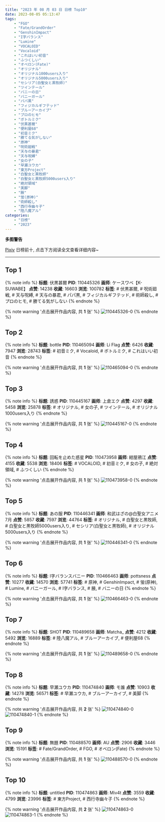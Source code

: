 ```yaml
---
title: "2023 年 08 月 03 日 日榜 Top10"
date: 2023-08-05 05:13:47
tags:
    - "FGO"
    - "Fate/GrandOrder"
    - "GenshinImpact"
    - "I字バランス"
    - "Lumine"
    - "VOCALOID"
    - "Vocaloid"
    - "これはいい初音"
    - "ふつくしい"
    - "オベロン(Fate)"
    - "オリジナル"
    - "オリジナル1000users入り"
    - "オリジナル5000users入り"
    - "セシリア(白聖女と黒牧師)"
    - "ツインテール"
    - "バニーの日"
    - "バニーガール"
    - "パパ黒"
    - "フィジカルギフテッド"
    - "ブルーアーカイブ"
    - "プロのヒモ"
    - "ボトルミク"
    - "伏黒甚爾"
    - "便利屋68"
    - "初音ミク"
    - "勝てる気がしない"
    - "原神"
    - "呪術廻戦"
    - "天与の暴君"
    - "天与呪縛"
    - "女の子"
    - "早瀬ユウカ"
    - "東方Project"
    - "白聖女と黒牧師"
    - "白聖女と黒牧師5000users入り"
    - "絶対領域"
    - "美脚"
    - "腋"
    - "蛍(原神)"
    - "術師殺し"
    - "西行寺幽々子"
    - "陸八魔アル"
categories:
    - "日榜"
    - "2023"
---
```


<i class="fa fa-triangle-exclamation"></i>**多图警告**<i class="fa fa-triangle-exclamation"></i>

[Pixiv](https://www.pixiv.net/) 日榜前十, 点击下方阅读全文查看详细内容~

<!-- more -->

---

## Top 1

{% note info %}
**标题**: 伏黒甚爾
**PID**: 110445326 **画师**: ケースワベ【K-SUWABE】
**点赞**: 14238 **收藏**: 16603 **浏览**: 100782
**标签**: # 伏黒甚爾, # 呪術廻戦, # 天与呪縛, # 天与の暴君, # パパ黒, # フィジカルギフテッド, # 術師殺し, # プロのヒモ, # 勝てる気がしない
{% endnote %}

{% note warning '点击展开作品内容, 共 **1** 张' %}
![110445326-0](https://i.pixiv.re/img-original/img/2023/08/02/00/01/17/110445326_p0.jpg)
{% endnote %}

## Top 2

{% note info %}
**标题**: bottle
**PID**: 110465094 **画师**: Li Flag
**点赞**: 6426 **收藏**: 7947 **浏览**: 28743
**标签**: # 初音ミク, # Vocaloid, # ボトルミク, # これはいい初音
{% endnote %}

{% note warning '点击展开作品内容, 共 **1** 张' %}
![110465094-0](https://i.pixiv.re/img-original/img/2023/08/02/19/05/05/110465094_p0.jpg)
{% endnote %}

## Top 3

{% note info %}
**标题**: 誘惑
**PID**: 110445167 **画师**: 上倉エク
**点赞**: 4297 **收藏**: 5458 **浏览**: 25878
**标签**: # オリジナル, # 女の子, # ツインテール, # オリジナル1000users入り
{% endnote %}

{% note warning '点击展开作品内容, 共 **1** 张' %}
![110445167-0](https://i.pixiv.re/img-original/img/2023/08/02/00/00/16/110445167_p0.jpg)
{% endnote %}

## Top 4

{% note info %}
**标题**: 回転を止めた惑星
**PID**: 110473958 **画师**: 紺屋鴉江
**点赞**: 4155 **收藏**: 5538 **浏览**: 18406
**标签**: # VOCALOID, # 初音ミク, # 女の子, # 絶対領域, # ふつくしい
{% endnote %}

{% note warning '点击展开作品内容, 共 **1** 张' %}
![110473958-0](https://i.pixiv.re/img-original/img/2023/08/02/23/41/07/110473958_p0.jpg)
{% endnote %}

## Top 5

{% note info %}
**标题**: あの服
**PID**: 110446341 **画师**: 和武はざの@白聖女アニメ7月
**点赞**: 5857 **收藏**: 7597 **浏览**: 44764
**标签**: # オリジナル, # 白聖女と黒牧師, # 白聖女と黒牧師5000users入り, # セシリア(白聖女と黒牧師), # オリジナル5000users入り
{% endnote %}

{% note warning '点击展开作品内容, 共 **1** 张' %}
![110446341-0](https://i.pixiv.re/img-original/img/2023/08/02/00/26/48/110446341_p0.jpg)
{% endnote %}

## Top 6

{% note info %}
**标题**: I字バランスバニー
**PID**: 110466463 **画师**: pottsness
**点赞**: 10277 **收藏**: 14570 **浏览**: 57741
**标签**: # 原神, # GenshinImpact, # 蛍(原神), # Lumine, # バニーガール, # I字バランス, # 腋, # バニーの日
{% endnote %}

{% note warning '点击展开作品内容, 共 **1** 张' %}
![110466463-0](https://i.pixiv.re/img-original/img/2023/08/02/20/00/12/110466463_p0.jpg)
{% endnote %}

## Top 7

{% note info %}
**标题**: SHOT
**PID**: 110489658 **画师**: Matcha_
**点赞**: 4212 **收藏**: 5492 **浏览**: 16889
**标签**: # 陸八魔アル, # ブルーアーカイブ, # 便利屋68
{% endnote %}

{% note warning '点击展开作品内容, 共 **1** 张' %}
![110489658-0](https://i.pixiv.re/img-original/img/2023/08/03/16/10/20/110489658_p0.jpg)
{% endnote %}

## Top 8

{% note info %}
**标题**: 早瀬ユウカ
**PID**: 110474840 **画师**: モ誰
**点赞**: 10903 **收藏**: 14278 **浏览**: 56571
**标签**: # 早瀬ユウカ, # ブルーアーカイブ, # 美脚
{% endnote %}

{% note warning '点击展开作品内容, 共 **2** 张' %}
![110474840-0](https://i.pixiv.re/img-original/img/2023/08/03/00/01/22/110474840_p0.jpg)
![110474840-1](https://i.pixiv.re/img-original/img/2023/08/03/00/01/22/110474840_p1.jpg)
{% endnote %}

## Top 9

{% note info %}
**标题**: 無題
**PID**: 110488570 **画师**: AU
**点赞**: 2906 **收藏**: 3446 **浏览**: 15191
**标签**: # Fate/GrandOrder, # FGO, # オベロン(Fate)
{% endnote %}

{% note warning '点击展开作品内容, 共 **1** 张' %}
![110488570-0](https://i.pixiv.re/img-original/img/2023/08/03/15/01/01/110488570_p0.png)
{% endnote %}

## Top 10

{% note info %}
**标题**: untitled
**PID**: 110474863 **画师**: Miv4t
**点赞**: 3559 **收藏**: 4799 **浏览**: 23996
**标签**: # 東方Project, # 西行寺幽々子
{% endnote %}

{% note warning '点击展开作品内容, 共 **2** 张' %}
![110474863-0](https://i.pixiv.re/img-original/img/2023/08/03/00/03/30/110474863_p0.jpg)
![110474863-1](https://i.pixiv.re/img-original/img/2023/08/03/00/03/30/110474863_p1.jpg)
{% endnote %}
